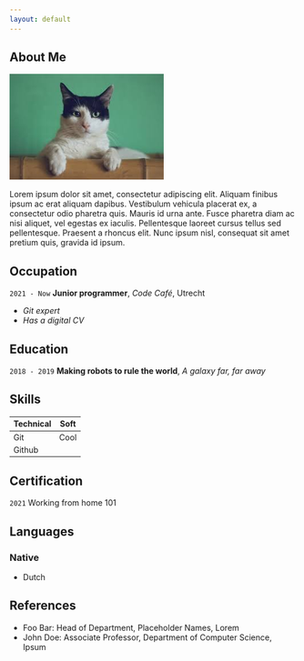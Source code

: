 ```yaml
---
layout: default
---
```


## About Me

<img class="profile-picture" src="profile.jpg">

Lorem ipsum dolor sit amet, consectetur adipiscing elit. Aliquam finibus ipsum ac erat aliquam dapibus. Vestibulum vehicula placerat ex, a consectetur odio pharetra quis. Mauris id urna ante. Fusce pharetra diam ac nisi aliquet, vel egestas ex iaculis. Pellentesque laoreet cursus tellus sed pellentesque. Praesent a rhoncus elit. Nunc ipsum nisl, consequat sit amet pretium quis, gravida id ipsum.

## Occupation
`2021 - Now`
**Junior programmer**, *Code Café*, Utrecht
- *Git expert*
- *Has a digital CV*

## Education

`2018 - 2019`
**Making robots to rule the world**, *A galaxy far, far away*

## Skills

| Technical          | Soft                 |
| ------------------ | -------------------- |
| Git                | Cool                 |
| Github             |                      |


## Certification

`2021`
Working from home 101

## Languages
### Native
- Dutch

## References

* Foo Bar: Head of Department, Placeholder Names, Lorem
* John Doe: Associate Professor, Department of Computer Science, Ipsum
